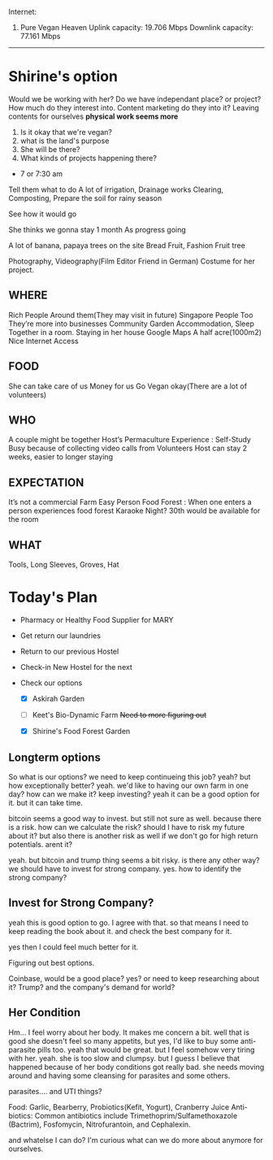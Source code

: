 Internet:
1. Pure Vegan Heaven
    Uplink capacity: 19.706 Mbps
    Downlink capacity: 77.161 Mbps

---

# Shirine's option

Would we be working with her?
Do we have independant place? or project?
How much do they interest into. 
Content marketing do they into it?
Leaving contents for ourselves
**physical work seems more**

1. Is it okay that we're vegan?
2. what is the land's purpose
3. She will be there?
4. What kinds of projects happening there?

- 7 or 7:30 am

Tell them what to do
A lot of irrigation, Drainage works
Clearing, Composting, Prepare the soil for rainy season

See how it would go

She thinks we gonna stay 1 month
As progress going

A lot of banana, papaya trees on the site
Bread Fruit, Fashion Fruit tree

Photography, Videography(Film Editor Friend in German)
Costume for her project.

## WHERE
Rich People Around them(They may visit in future)
Singapore People Too They’re more into businesses
Community Garden
Accommodation, Sleep Together in a room. Staying in her house
Google Maps
A half acre(1000m2)
Nice Internet Access

## FOOD
She can take care of us
Money for us
Go Vegan okay(There are a lot of volunteers)

## WHO
A couple might be together
Host’s Permaculture Experience : Self-Study
Busy because of collecting video calls from Volunteers
Host can stay 2 weeks, easier to longer staying

## EXPECTATION
It’s not a commercial Farm
Easy Person
Food Forest : When one enters a person experiences food forest
Karaoke Night?
30th would be available for the room

## WHAT
Tools, Long Sleeves, Groves, Hat




# Today's Plan

- Pharmacy or Healthy Food Supplier for MARY
- Get return our laundries
- Return to our previous Hostel
- Check-in New Hostel for the next
- Check our options

    - [x] Askirah Garden
    - [ ] Keet's Bio-Dynamic Farm
        ~~Need to more figuring out~~
    - [x] Shirine's Food Forest Garden























## Longterm options

So what is our options?
we need to keep continueing this job? yeah?
but how exceptionally better?
yeah. we'd like to having our own farm in one day?
how can we make it?
keep investing? yeah
it can be a good option for it. but it can take time.

bitcoin seems a good way to invest. but still not sure as well.
because there is a risk.
how can we calculate the risk?
should I have to risk my future about it?
but also there is another risk as well if we don't go for high return potentials.
arent it?

yeah. but bitcoin and trump thing seems a bit risky.
is there any other way? we should have to invest for strong company.
yes. how to identify the strong company?

## Invest for Strong Company?

yeah this is good option to go. I agree with that.
so that means I need to keep reading the book about it. and check the best company for it.

yes then I could feel much better for it.

Figuring out best options.

Coinbase, would be a good place?
yes? or need to keep researching about it?
Trump? and the company's demand for world?


## Her Condition

Hm... I feel worry about her body. It makes me concern a bit.
well that is good she doesn't feel so many appetits, but yes, I'd like to buy some anti-parasite pills too. yeah that would be great.
but I feel somehow very tiring with her.
yeah. she is too slow and clumpsy. but I guess I believe that happened because of her body conditions got really bad.
she needs moving around and having some cleansing for parasites and some others.

parasites.... and UTI things?

Food: Garlic, Bearberry, Probiotics(Kefit, Yogurt), Cranberry Juice
Anti-biotics: Common antibiotics include Trimethoprim/Sulfamethoxazole (Bactrim), Fosfomycin, Nitrofurantoin, and Cephalexin.

and whatelse I can do?
I'm curious what can we do more about anymore for ourselves.

